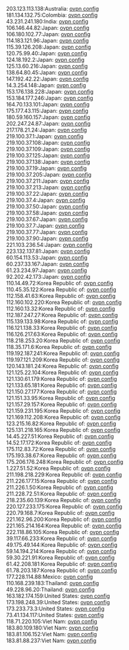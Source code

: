 203.123.113.138:Australia: [ovpn config](vpn/203_123_113_138.ovpn)  
181.134.132.75:Colombia: [ovpn config](vpn/181_134_132_75.ovpn)  
43.231.241.180:India: [ovpn config](vpn/43_231_241_180.ovpn)  
106.146.44.82:Japan: [ovpn config](vpn/106_146_44_82.ovpn)  
106.180.102.77:Japan: [ovpn config](vpn/106_180_102_77.ovpn)  
114.183.121.96:Japan: [ovpn config](vpn/114_183_121_96.ovpn)  
115.39.126.208:Japan: [ovpn config](vpn/115_39_126_208.ovpn)  
120.75.99.40:Japan: [ovpn config](vpn/120_75_99_40.ovpn)  
124.18.192.2:Japan: [ovpn config](vpn/124_18_192_2.ovpn)  
125.13.60.216:Japan: [ovpn config](vpn/125_13_60_216.ovpn)  
138.64.80.45:Japan: [ovpn config](vpn/138_64_80_45.ovpn)  
147.192.42.22:Japan: [ovpn config](vpn/147_192_42_22.ovpn)  
14.3.254.148:Japan: [ovpn config](vpn/14_3_254_148.ovpn)  
153.176.138.228:Japan: [ovpn config](vpn/153_176_138_228.ovpn)  
153.184.177.246:Japan: [ovpn config](vpn/153_184_177_246.ovpn)  
164.70.133.101:Japan: [ovpn config](vpn/164_70_133_101.ovpn)  
175.177.43.115:Japan: [ovpn config](vpn/175_177_43_115.ovpn)  
180.59.160.157:Japan: [ovpn config](vpn/180_59_160_157.ovpn)  
202.247.24.87:Japan: [ovpn config](vpn/202_247_24_87.ovpn)  
217.178.21.24:Japan: [ovpn config](vpn/217_178_21_24.ovpn)  
219.100.37.1:Japan: [ovpn config](vpn/219_100_37_1.ovpn)  
219.100.37.108:Japan: [ovpn config](vpn/219_100_37_108.ovpn)  
219.100.37.109:Japan: [ovpn config](vpn/219_100_37_109.ovpn)  
219.100.37.125:Japan: [ovpn config](vpn/219_100_37_125.ovpn)  
219.100.37.138:Japan: [ovpn config](vpn/219_100_37_138.ovpn)  
219.100.37.19:Japan: [ovpn config](vpn/219_100_37_19.ovpn)  
219.100.37.205:Japan: [ovpn config](vpn/219_100_37_205.ovpn)  
219.100.37.211:Japan: [ovpn config](vpn/219_100_37_211.ovpn)  
219.100.37.213:Japan: [ovpn config](vpn/219_100_37_213.ovpn)  
219.100.37.22:Japan: [ovpn config](vpn/219_100_37_22.ovpn)  
219.100.37.4:Japan: [ovpn config](vpn/219_100_37_4.ovpn)  
219.100.37.50:Japan: [ovpn config](vpn/219_100_37_50.ovpn)  
219.100.37.58:Japan: [ovpn config](vpn/219_100_37_58.ovpn)  
219.100.37.67:Japan: [ovpn config](vpn/219_100_37_67.ovpn)  
219.100.37.7:Japan: [ovpn config](vpn/219_100_37_7.ovpn)  
219.100.37.77:Japan: [ovpn config](vpn/219_100_37_77.ovpn)  
219.100.37.90:Japan: [ovpn config](vpn/219_100_37_90.ovpn)  
221.103.236.54:Japan: [ovpn config](vpn/221_103_236_54.ovpn)  
223.132.137.81:Japan: [ovpn config](vpn/223_132_137_81.ovpn)  
60.154.113.53:Japan: [ovpn config](vpn/60_154_113_53.ovpn)  
60.237.33.167:Japan: [ovpn config](vpn/60_237_33_167.ovpn)  
61.23.234.97:Japan: [ovpn config](vpn/61_23_234_97.ovpn)  
92.202.42.173:Japan: [ovpn config](vpn/92_202_42_173.ovpn)  
110.14.49.72:Korea Republic of: [ovpn config](vpn/110_14_49_72.ovpn)  
110.45.35.122:Korea Republic of: [ovpn config](vpn/110_45_35_122.ovpn)  
112.158.41.63:Korea Republic of: [ovpn config](vpn/112_158_41_63.ovpn)  
112.160.102.220:Korea Republic of: [ovpn config](vpn/112_160_102_220.ovpn)  
112.160.13.32:Korea Republic of: [ovpn config](vpn/112_160_13_32.ovpn)  
112.187.247.27:Korea Republic of: [ovpn config](vpn/112_187_247_27.ovpn)  
115.139.133.98:Korea Republic of: [ovpn config](vpn/115_139_133_98.ovpn)  
116.121.138.33:Korea Republic of: [ovpn config](vpn/116_121_138_33.ovpn)  
116.126.217.63:Korea Republic of: [ovpn config](vpn/116_126_217_63.ovpn)  
118.218.253.20:Korea Republic of: [ovpn config](vpn/118_218_253_20.ovpn)  
118.35.171.6:Korea Republic of: [ovpn config](vpn/118_35_171_6.ovpn)  
119.192.187.241:Korea Republic of: [ovpn config](vpn/119_192_187_241.ovpn)  
119.197.121.209:Korea Republic of: [ovpn config](vpn/119_197_121_209.ovpn)  
120.143.181.24:Korea Republic of: [ovpn config](vpn/120_143_181_24.ovpn)  
121.125.22.104:Korea Republic of: [ovpn config](vpn/121_125_22_104.ovpn)  
121.130.61.179:Korea Republic of: [ovpn config](vpn/121_130_61_179.ovpn)  
121.133.65.181:Korea Republic of: [ovpn config](vpn/121_133_65_181.ovpn)  
121.150.27.177:Korea Republic of: [ovpn config](vpn/121_150_27_177.ovpn)  
121.151.33.95:Korea Republic of: [ovpn config](vpn/121_151_33_95.ovpn)  
121.157.29.157:Korea Republic of: [ovpn config](vpn/121_157_29_157.ovpn)  
121.159.231.195:Korea Republic of: [ovpn config](vpn/121_159_231_195.ovpn)  
121.169.112.208:Korea Republic of: [ovpn config](vpn/121_169_112_208.ovpn)  
123.215.16.82:Korea Republic of: [ovpn config](vpn/123_215_16_82.ovpn)  
125.131.218.165:Korea Republic of: [ovpn config](vpn/125_131_218_165.ovpn)  
14.45.227.51:Korea Republic of: [ovpn config](vpn/14_45_227_51.ovpn)  
14.52.17.172:Korea Republic of: [ovpn config](vpn/14_52_17_172.ovpn)  
175.112.83.72:Korea Republic of: [ovpn config](vpn/175_112_83_72.ovpn)  
175.193.38.67:Korea Republic of: [ovpn config](vpn/175_193_38_67.ovpn)  
175.206.176.248:Korea Republic of: [ovpn config](vpn/175_206_176_248.ovpn)  
1.227.51.52:Korea Republic of: [ovpn config](vpn/1_227_51_52.ovpn)  
211.198.218.229:Korea Republic of: [ovpn config](vpn/211_198_218_229.ovpn)  
211.226.177.15:Korea Republic of: [ovpn config](vpn/211_226_177_15.ovpn)  
211.226.1.50:Korea Republic of: [ovpn config](vpn/211_226_1_50.ovpn)  
211.228.72.51:Korea Republic of: [ovpn config](vpn/211_228_72_51.ovpn)  
218.235.60.139:Korea Republic of: [ovpn config](vpn/218_235_60_139.ovpn)  
220.127.233.175:Korea Republic of: [ovpn config](vpn/220_127_233_175.ovpn)  
220.79.168.7:Korea Republic of: [ovpn config](vpn/220_79_168_7.ovpn)  
221.162.96.200:Korea Republic of: [ovpn config](vpn/221_162_96_200.ovpn)  
221.165.214.164:Korea Republic of: [ovpn config](vpn/221_165_214_164.ovpn)  
222.118.86.105:Korea Republic of: [ovpn config](vpn/222_118_86_105.ovpn)  
39.117.66.233:Korea Republic of: [ovpn config](vpn/39_117_66_233.ovpn)  
49.175.49.144:Korea Republic of: [ovpn config](vpn/49_175_49_144.ovpn)  
59.14.194.214:Korea Republic of: [ovpn config](vpn/59_14_194_214.ovpn)  
59.30.221.91:Korea Republic of: [ovpn config](vpn/59_30_221_91.ovpn)  
61.42.208.181:Korea Republic of: [ovpn config](vpn/61_42_208_181.ovpn)  
61.78.203.187:Korea Republic of: [ovpn config](vpn/61_78_203_187.ovpn)  
177.228.114.88:Mexico: [ovpn config](vpn/177_228_114_88.ovpn)  
110.168.239.183:Thailand: [ovpn config](vpn/110_168_239_183.ovpn)  
49.228.96.20:Thailand: [ovpn config](vpn/49_228_96_20.ovpn)  
163.182.174.159:United States: [ovpn config](vpn/163_182_174_159.ovpn)  
173.198.248.39:United States: [ovpn config](vpn/173_198_248_39.ovpn)  
173.233.73.3:United States: [ovpn config](vpn/173_233_73_3.ovpn)  
73.41.134.117:United States: [ovpn config](vpn/73_41_134_117.ovpn)  
118.71.220.105:Viet Nam: [ovpn config](vpn/118_71_220_105.ovpn)  
183.80.109.180:Viet Nam: [ovpn config](vpn/183_80_109_180.ovpn)  
183.81.106.152:Viet Nam: [ovpn config](vpn/183_81_106_152.ovpn)  
183.81.88.237:Viet Nam: [ovpn config](vpn/183_81_88_237.ovpn)  
